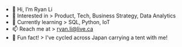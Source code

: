- 👋 Hi, I’m Ryan Li
- 👀 Interested in > Product, Tech, Business Strategy, Data Analytics
- 🌱 Currently learning > SQL, Python, IoT
- 📫 Reach me at > ryan.li@live.ca
- 🌸 Fun fact! > I've cycled across Japan carrying a tent with me!

<!---
ryan8362/ryan8362 is a ✨ special ✨ repository because its `README.md` (this file) appears on your GitHub profile.
You can click the Preview link to take a look at your changes.
--->

